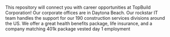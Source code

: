 This repository will connect you with career opportunities at TopBuild Corporation! Our corporate offices are in Daytona Beach. 
Our rockstar IT team handles the support for our 190 construction services divisions around the US. 
We offer a great health benefits package, life insurance, and a company matching 401k package vested day 1 employment
